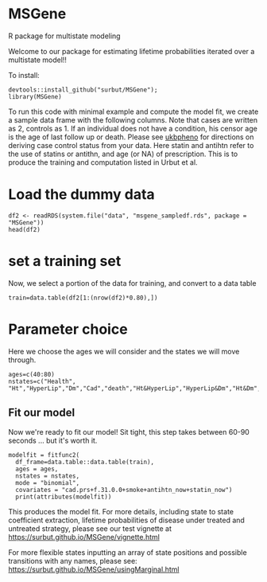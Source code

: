# MSGene
R package for multistate modeling

Welcome to our package for estimating lifetime probabilities iterated over a multistate model!! 

To install:

```{r}
devtools::install_github("surbut/MSGene");
library(MSGene)
```

To run this code with minimal example and compute the model fit, we create a sample data frame with the following columns. Note that cases are written as 2, controls as 1. If an individual does not have a condition, his censor age is the age of last follow up or death. Please see [ukbpheno](https://github.com/niekverw/ukbpheno/tree/master) for directions on deriving case control status from your data. Here statin and antihtn refer to the use of statins or antithn, and age (or NA) of prescription. This is to produce the training and computation listed in Urbut et al. 

# Load the dummy data

```{r}
df2 <- readRDS(system.file("data", "msgene_sampledf.rds", package = "MSGene"))
head(df2)
```


# set a training set

Now, we select a portion of the data for training, and convert to a data table
```{r}
train=data.table(df2[1:(nrow(df2)*0.80),])
```

# Parameter choice

Here we choose the ages we will consider and the states we will move through.

```{r}
ages=c(40:80)
nstates=c("Health", "Ht","HyperLip","Dm","Cad","death","Ht&HyperLip","HyperLip&Dm","Ht&Dm","Ht&HyperLip&Dm")
```

## Fit our model

Now we're ready to fit our model! Sit tight, this step takes between 60-90 seconds  ... but it's worth it.

```{r}
modelfit = fitfunc2(
  df_frame=data.table::data.table(train),
  ages = ages,
  nstates = nstates,
  mode = "binomial",
  covariates = "cad.prs+f.31.0.0+smoke+antihtn_now+statin_now")
  print(attributes(modelfit))
```

This produces the model fit. For more details, including state to state coefficient extraction, lifetime probabilities of disease under treated and untreated strategy, please see our test vignette at 
https://surbut.github.io/MSGene/vignette.html 


For more flexible states inputting an array of state positions and possible transitions with any names, please see:
https://surbut.github.io/MSGene/usingMarginal.html


